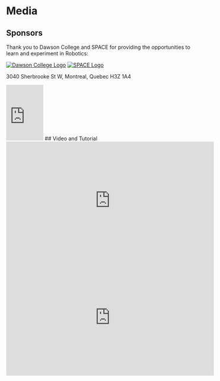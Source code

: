 # Media

## Sponsors

Thank you to Dawson College and SPACE for providing the opportunities to learn and experiment in Robotics:

[![Dawson College Logo](../assets/images/Dawson_En_Logo_White_RGB.svg "Dawson College")](https://www.dawsoncollege.qc.ca/)
[![SPACE Logo](../assets/images/SpaceLogo.png "SPACE")](https://space.dawsoncollege.qc.ca/)

3040 Sherbrooke St W, Montreal, Quebec H3Z 1A4

<iframe src="https://www.google.com/maps/embed?pb=!1m18!1m12!1m3!1d3529.0055466461954!2d-73.58763613560149!3d45.49029263509446!2m3!1f0!2f0!3f0!3m2!1i1024!2i768!4f13.1!3m3!1m2!1s0x4cc91a12a3fee4ab%3A0x6d25c9582df137e1!2sDawson%20College!5e1!3m2!1sen!2sca!4v1675111428738!5m2!1sen!2sca" width="100vw" style="border:0;" allowfullscreen="" loading="lazy" referrerpolicy="no-referrer-when-downgrade"></iframe>
## Video and Tutorial

<iframe width="560" height="315" src="https://www.youtube.com/embed/BrrMp5hlmKE" title="YouTube video player" frameborder="0" allow="accelerometer; autoplay; clipboard-write; encrypted-media; gyroscope; picture-in-picture; web-share" allowfullscreen></iframe>

<iframe width="560" height="315" src="https://www.youtube.com/embed/Z_-Slms4HoU" title="YouTube video player" frameborder="0" allow="accelerometer; autoplay; clipboard-write; encrypted-media; gyroscope; picture-in-picture; web-share" allowfullscreen></iframe>
